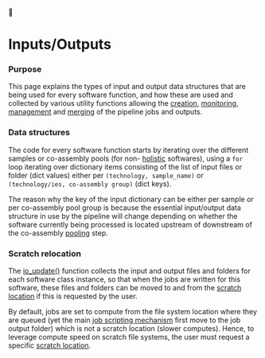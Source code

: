 :construction:

# Inputs/Outputs

### Purpose

This page explains the types of input and output data structures that are 
being used for every software function, and how these are used and collected 
by various utility functions allowing the
[creation](https://github.com/FranckLejzerowicz/metagenomix/blob/main/metagenomix/doc/creating.md),
[monitoring](https://github.com/FranckLejzerowicz/metagenomix/blob/main/metagenomix/doc/monitoring.md),
[management](https://github.com/FranckLejzerowicz/metagenomix/blob/main/metagenomix/doc/managing.md)
and 
[merging](https://github.com/FranckLejzerowicz/metagenomix/blob/main/metagenomix/doc/merging.md)
of the pipeline jobs and outputs.

### Data structures

The code for every software function starts by iterating over the different 
samples or co-assembly pools (for non-
[holistic](https://github.com/FranckLejzerowicz/metagenomix/wiki/Softwares)
softwares), using a `for` loop iterating over dictionary items consisting of 
the list of input files or folder (dict values) either per 
`(technology, sample_name)` or `(technology/ies, co-assembly group)` (dict 
keys).

The reason why the key of the input dictionary can be either per sample or 
per co-assembly pool group is because the essential input/output data 
structure in use by the pipeline will change depending on whether the 
software currently being processed is located upstream of downstream of the 
co-assembly [pooling](https://github.com/FranckLejzerowicz/metagenomix/wiki/Softwares#pooling)
step.

### Scratch relocation

The
[io_update()](https://github.com/FranckLejzerowicz/metagenomix/blob/25a58495d2de7bdc282f22396a0d66db053f0f88/metagenomix/_io_utils.py#L393-L418)
function collects the input and output files and folders for each software 
class instance, so that when the jobs are written for this software, these 
files and folders can be moved to and from the
[scratch location](https://github.com/FranckLejzerowicz/metagenomix/blob/main/metagenomix/doc/scratch.md)
if this is requested by the user. 

By default, jobs are set to compute from the file system location where they 
are queued (yet the main
[job scripting mechanism]()
first move to the job output folder) which is not a scratch location (slower 
computes). Hence, to leverage compute speed on scratch file systems, the 
user must request a specific [scratch location](https://github.com/FranckLejzerowicz/metagenomix/blob/main/metagenomix/doc/scratch.md).
